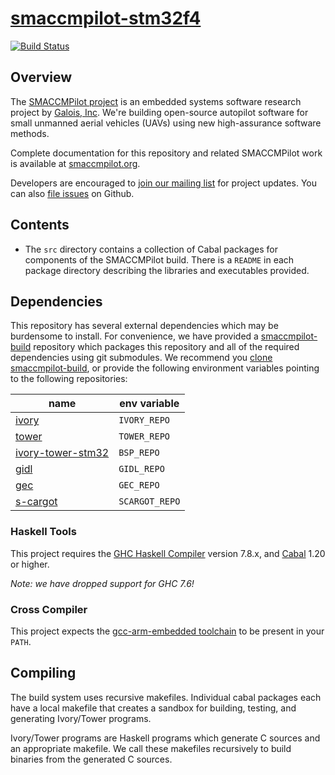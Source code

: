 [smaccmpilot-stm32f4](http://github.com/galoisinc/smaccmpilot-stm32f4)
==============================
[![Build Status](https://travis-ci.org/GaloisInc/smaccmpilot-stm32f4.svg?branch=master)](https://travis-ci.org/GaloisInc/smaccmpilot-stm32f4)

## Overview

The [SMACCMPilot project][smaccmpilot.org] is an embedded systems software
research project by [Galois, Inc][galois]. We're building open-source autopilot
software for small unmanned aerial vehicles (UAVs) using new high-assurance
software methods.

Complete documentation for this repository and related SMACCMPilot work is
available at [smaccmpilot.org][].

Developers are encouraged to [join our mailing list][list] for project
updates. You can also [file issues][issues] on Github.

[galois]: http://galois.com
[smaccmpilot.org]: http://smaccmpilot.org
[list]: http://community.galois.com/mailman/listinfo/smaccmpilot
[issues]: https://github.com/galoisinc/smaccmpilot-stm32f4/issues

## Contents

- The `src` directory contains a collection of Cabal packages for components
  of the SMACCMPilot build. There is a `README` in each package directory
  describing the libraries and executables provided.

## Dependencies

This repository has several external dependencies which may be burdensome to
install. For convenience, we have provided a [smaccmpilot-build][] repository
which packages this repository and all of the required dependencies using git
submodules. We recommend you [clone smaccmpilot-build][smaccmpilot-build], or
provide the following environment variables pointing to the following
repositories:

| name | env variable |
|------|--------------|
| [ivory][] | `IVORY_REPO` |
| [tower][] | `TOWER_REPO` |
| [ivory-tower-stm32][] | `BSP_REPO` |
| [gidl][] | `GIDL_REPO` |
| [gec][] | `GEC_REPO` |
| [s-cargot][] | `SCARGOT_REPO` |

[smaccmpilot-build]: https://github.com/galoisinc/smaccmpilot-build
[ivory]: https://github.com/galoisinc/ivory
[tower]: https://github.com/galoisinc/tower
[ivory-tower-stm32]: https://github.com/galoisinc/ivory-tower-stm32
[gec]: https://github.com/galoisinc/gec
[gidl]: https://github.com/galoisinc/gidl
[s-cargot]: https://github.com/aisamanra/s-cargot

### Haskell Tools

This project requires the [GHC Haskell Compiler][ghc] version 7.8.x, and [Cabal][] 1.20 or higher.

*Note: we have dropped support for GHC 7.6!*

[ghc]: https://www.haskell.org/ghc
[Cabal]: https://www.haskell.org/cabal

### Cross Compiler

This project expects the [gcc-arm-embedded toolchain][1] to be present in your
`PATH`.

[1]:https://launchpad.net/gcc-arm-embedded

## Compiling

The build system uses recursive makefiles. Individual cabal packages each have
a local makefile that creates a sandbox for building, testing, and generating
Ivory/Tower programs.

Ivory/Tower programs are Haskell programs which generate C sources and an
appropriate makefile. We call these makefiles recursively to build binaries from
the generated C sources.

